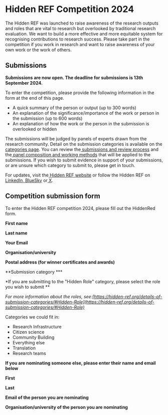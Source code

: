 # **Hidden REF Competition 2024**

The Hidden REF was launched to raise awareness of the research outputs and roles that are vital to research but overlooked by traditional research evaluation. We want to build a more effective and more equitable system for recognising contributions to research success. Please take part in the competition if you work in research and want to raise awareness of your own work or the work of others.

## **Submissions**

**Submissions are now open. The deadline for submissions is 13th September 2024.**

To enter the competition, please provide the following information in the form at the end of this page.


* A quick summary of the person or output (up to 300 words) 
* An explanation of the significance/importance of the work or person in the submission (up to 600 words)
* An explanation of how the work or the person in the submission is overlooked or hidden

The submissions will be judged by panels of experts drawn from the research community. Detail on the submission categories is available on the[ categories page](https://hidden-ref.org/categories/). You can review the[ submissions and review process](https://hidden-ref.org/submission-and-review-process/) and the[ panel composition and working methods](https://hidden-ref.org/review-panel-composition-and-working-methods/) that will be applied to the submissions. If you wish to submit evidence in support of your submissions, or are unsure which category to submit to, please get in touch.

For updates, visit the[ Hidden REF website](https://hidden-ref.org/) or follow the Hidden REF on[ LinkedIn](https://www.linkedin.com/in/hidden-ref-615a222b3/),[ BlueSky](https://bsky.app/profile/did:plc:wa6nah7zzxmpeturcueiph33) or[ X](https://twitter.com/hiddenref?lang=en-GB).


## **Competition submission form**

To enter the Hidden REF competition 2024, please fill out the HiddenRed form.


**First name**


**Last name**


**Your Email**


**Organisation/university**


**Postal address (for winner certificates and awards)**

**Submission category ***

*If you are submitting to the "Hidden Role" category, please select the role you wish to submit **

*For more information about the roles, see:[https://hidden-ref.org/details-of-submission-categories/#Hidden-Role](https://hidden-ref.org/details-of-submission-categories/#Hidden-Role)*

Categories we could fit in:

* Research Infrastructure
* Citizen science
* Community Building
* Everything else
* Translation
* Research teams

**If you are nominating someone else, please enter their name and email below**

**First**

**Last**

**Email of the person you are nominating**

**Organisation/university of the person you are nominating**

